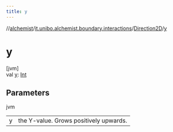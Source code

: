 ```yaml
---
title: y
---
```

//[alchemist](../../../index.html)/[it.unibo.alchemist.boundary.interactions](../index.html)/[Direction2D](index.html)/[y](y.html)



# y



[jvm]\
val [y](y.html): [Int](https://kotlinlang.org/api/latest/jvm/stdlib/kotlin/-int/index.html)



## Parameters


jvm

| | |
|---|---|
| y | the Y-value. Grows positively upwards. |





